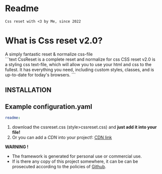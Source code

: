 # Readme

```text 
Css reset with <3 by Me, since 2022 
```

<h1>What is Css reset v2.0?</h1>
A simply fantastic reset & normalize css-file <br>
```text
CssReset is a complete reset and normalize for css 
CSS reset v2.0 is a styling css text-file, which will allow you to use your html and css to the fullest. 
It has everything you need, including custom styles, classes, and is up-to-date for today's browsers.
```

## INSTALLATION

## Example configuration.yaml

```yaml
readme:
```

1. download the cssreset.css (style>cssreset.css) and <strong>just add it into your file!</strong>
2. Or you can add a *CDN* into your project!:  [CDN link](https://www.cssreset.tk/assets/reset.css) <br>

**WARNING !**
- The framework is generated for personal use or commercial use. 
- If is there any copy of this project somewhere, it can be can be prosecuted according to the policies of [Github](https://github.com/about/developer-policy/).
